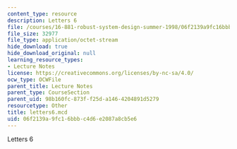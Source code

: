 ```yaml
---
content_type: resource
description: Letters 6
file: /courses/16-881-robust-system-design-summer-1998/06f2139a9fc16bbbc4d6e2087a8cb5e6_letters6.mcd
file_size: 32977
file_type: application/octet-stream
hide_download: true
hide_download_original: null
learning_resource_types:
- Lecture Notes
license: https://creativecommons.org/licenses/by-nc-sa/4.0/
ocw_type: OCWFile
parent_title: Lecture Notes
parent_type: CourseSection
parent_uid: 98b160fc-873f-f25d-a146-4204891d5279
resourcetype: Other
title: letters6.mcd
uid: 06f2139a-9fc1-6bbb-c4d6-e2087a8cb5e6
---
```

Letters 6
